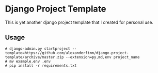 # Django Project Template

This is yet another django project template that I created for personal use.

## Usage
    # django-admin.py startproject --template=https://github.com/alexanderfinn/django-project-template/archive/master.zip --extension=py,md,env project_name
    # mv example.env .env
    # pip install -r requirements.txt

